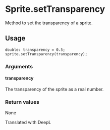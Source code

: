 # Sprite.setTransparency

Method to set the transparency of a sprite.

## Usage

```
double: transparency = 0.5;
sprite.setTransparency(transparency);
```

### Arguments

#### transparency

The transparency of the sprite as a real number.

### Return values

None

Translated with DeepL